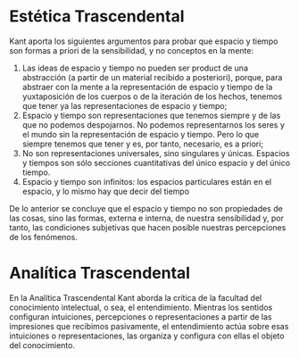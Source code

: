 # Estética Trascendental

Kant aporta los siguientes argumentos para probar que espacio y tiempo son formas a priori de la sensibilidad, y no conceptos en la mente:
1. Las ideas de espacio y tiempo no pueden ser product de una abstracción (a partir de un material recibido a posteriori), porque, para abstraer con la mente a la representación de espacio y tiempo de la yuxtaposición de los cuerpos o de la iteración de los hechos, tenemos que tener ya las representaciones de espacio y tiempo;
2. Espacio y tiempo son representaciones que tenemos siempre y de las que no podemos despojarnos. No podemos representarnos los seres y el mundo sin la representación de espacio y tiempo. Pero lo que siempre tenemos que tener y es, por tanto, necesario, es a priori;
3. No son representaciones universales, sino singulares y únicas. Espacios y tiempos son sólo secciones cuantitativas del único espacio y del único tiempo.
4. Espacio y tiempo son infinitos: los espacios particulares están en el espacio, y lo mismo hay que decir del tiempo

De lo anterior se concluye que el espacio y tiempo no son propiedades de las cosas, sino las formas, externa e interna, de nuestra sensibilidad y, por tanto, las condiciones subjetivas que hacen posible nuestras percepciones de los fenómenos.

# Analítica Trascendental

En la Analítica Trascendental Kant aborda la crítica de la facultad del conocimiento intelectual, o sea, el entendimiento. Mientras los sentidos configuran intuiciones, percepciones o representaciones a partir de las impresiones que recibimos pasivamente, el entendimiento actúa sobre esas intuiciones o representaciones, las organiza y configura con ellas el objeto del conocimiento.